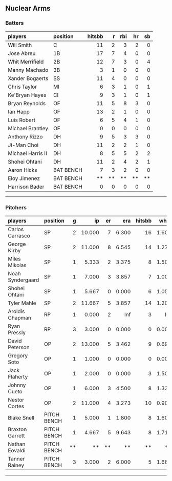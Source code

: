 ## Nuclear Arms

### Batters

 
|players           |position  | hitsbb|  r| rbi| hr| sb| 
|:-----------------|:---------|------:|--:|---:|--:|--:| 
|Will Smith        |C         |     11|  2|   3|  2|  0| 
|Jose Abreu        |1B        |     17|  7|   4|  0|  0| 
|Whit Merrifield   |2B        |     12|  7|   3|  0|  4| 
|Manny Machado     |3B        |      3|  1|   0|  0|  0| 
|Xander Bogaerts   |SS        |     11|  4|   0|  0|  0| 
|Chris Taylor      |MI        |      6|  3|   1|  0|  1| 
|Ke'Bryan Hayes    |CI        |      9|  3|   1|  0|  1| 
|Bryan Reynolds    |OF        |     11|  5|   8|  3|  0| 
|Ian Happ          |OF        |     13|  2|   1|  0|  0| 
|Luis Robert       |OF        |      6|  5|   4|  1|  0| 
|Michael Brantley  |OF        |      0|  0|   0|  0|  0| 
|Anthony Rizzo     |DH        |      9|  5|   3|  3|  0| 
|Ji-Man Choi       |DH        |     11|  2|   2|  1|  0| 
|Michael Harris II |DH        |      8|  5|   5|  2|  2| 
|Shohei Ohtani     |DH        |     11|  2|   4|  2|  1| 
|Aaron Hicks       |BAT BENCH |      7|  3|   2|  0|  0| 
|Eloy Jimenez      |BAT BENCH |     **| **|  **| **| **| 
|Harrison Bader    |BAT BENCH |      0|  0|   0|  0|  0| 


* * *

### Pitchers

 
|players          |position    |  g|     ip| er|   era| hitsbb|  whip| so|  w| sv| 
|:----------------|:-----------|--:|------:|--:|-----:|------:|-----:|--:|--:|--:| 
|Carlos Carrasco  |SP          |  2| 10.000|  7| 6.300|     16| 1.600| 12|  1|  0| 
|George Kirby     |SP          |  2| 11.000|  8| 6.545|     14| 1.273| 11|  0|  0| 
|Miles Mikolas    |SP          |  1|  5.333|  2| 3.375|      8| 1.500|  1|  0|  0| 
|Noah Syndergaard |SP          |  1|  7.000|  3| 3.857|      7| 1.000|  7|  1|  0| 
|Shohei Ohtani    |SP          |  1|  5.667|  0| 0.000|      6| 1.059| 11|  1|  0| 
|Tyler Mahle      |SP          |  2| 11.667|  5| 3.857|     14| 1.200| 12|  1|  0| 
|Aroldis Chapman  |RP          |  1|  0.000|  2|   Inf|      3|   Inf|  0|  0|  0| 
|Ryan Pressly     |RP          |  3|  3.000|  0| 0.000|      0| 0.000|  6|  1|  2| 
|David Peterson   |OP          |  2| 13.000|  5| 3.462|      9| 0.692| 18|  1|  0| 
|Gregory Soto     |OP          |  1|  1.000|  0| 0.000|      0| 0.000|  1|  0|  1| 
|Jack Flaherty    |OP          |  1|  2.000|  0| 0.000|      3| 1.500|  2|  0|  0| 
|Johnny Cueto     |OP          |  1|  6.000|  3| 4.500|      8| 1.333|  5|  1|  0| 
|Nestor Cortes    |OP          |  2| 11.000|  4| 3.273|     10| 0.909| 13|  1|  0| 
|Blake Snell      |PITCH BENCH |  1|  5.000|  1| 1.800|      8| 1.600| 12|  0|  0| 
|Braxton Garrett  |PITCH BENCH |  1|  4.667|  5| 9.643|      8| 1.714|  5|  0|  0| 
|Nathan Eovaldi   |PITCH BENCH | **|     **| **|    **|     **|    **| **| **| **| 
|Tanner Rainey    |PITCH BENCH |  3|  3.000|  2| 6.000|      5| 1.667|  4|  0|  2| 


* * *


